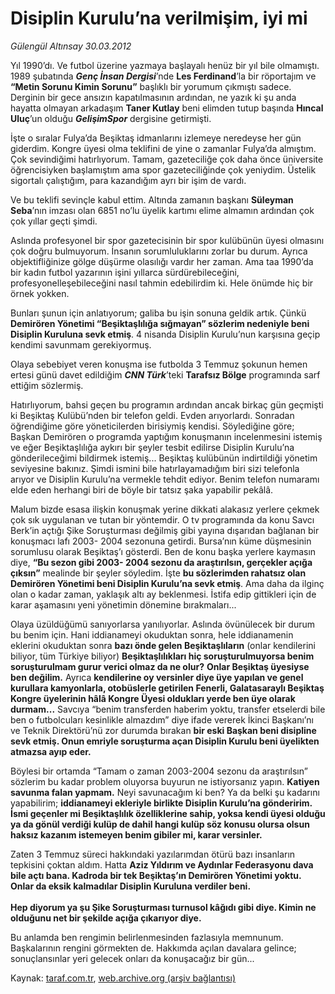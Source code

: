 # Disiplin Kurulu’na verilmişim, iyi mi

*Gülengül Altınsay 30.03.2012*

<div class="yazi"><p>Yıl 1990’dı. Ve futbol üzerine yazmaya başlayalı henüz bir yıl bile olmamıştı. 1989 şubatında <b><i>Genç İnsan Dergisi</i></b>’nde <b>Les Ferdinand</b>’la bir röportajım ve <b>“Metin Sorunu Kimin Sorunu”</b> başlıklı bir yorumum çıkmıştı sadece. Derginin bir gece ansızın kapatılmasının ardından, ne yazık ki şu anda hayatta olmayan arkadaşım <b>Taner Kutlay</b> beni elimden tutup başında <b>Hıncal Uluç</b>’un olduğu <b><i>GelişimSpor</i></b> dergisine getirmişti. </p>
<p>İşte o sıralar Fulya’da Beşiktaş idmanlarını izlemeye neredeyse her gün giderdim. Kongre üyesi olma teklifini de yine o zamanlar Fulya’da almıştım. Çok sevindiğimi hatırlıyorum. Tamam, gazeteciliğe çok daha önce üniversite öğrencisiyken başlamıştım ama spor gazeteciliğinde çok yeniydim. Üstelik sigortalı çalıştığım, para kazandığım ayrı bir işim de vardı. </p>
<p>Ve bu teklifi sevinçle kabul ettim. Altında zamanın başkanı <b>Süleyman Seba</b>’nın imzası olan 6851 no’lu üyelik kartımı elime almamın ardından çok çok yıllar geçti şimdi. </p>
<p>Aslında profesyonel bir spor gazetecisinin bir spor kulübünün üyesi olmasını çok doğru bulmuyorum. İnsanın sorumluluklarını zorlar bu durum. Ayrıca objektifliğinize gölge düşürme olasılığı vardır her zaman. Ama taa 1990’da bir kadın futbol yazarının işini yıllarca sürdürebileceğini, profesyonelleşebileceğini nasıl tahmin edebilirdim ki. Hele önümde hiç bir örnek yokken.</p>
<p>Bunları şunun için anlatıyorum; galiba bu işin sonuna geldik artık. Çünkü <b>Demirören Yönetimi “Beşiktaşlılığa sığmayan” sözlerim nedeniyle beni Disiplin Kuruluna sevk etmiş</b>. 4 nisanda Disiplin Kurulu’nun karşısına geçip kendimi savunmam gerekiyormuş. </p>
<p>Olaya sebebiyet veren konuşma ise futbolda 3 Temmuz şokunun hemen ertesi günü davet edildiğim <b><i>CNN Türk</i></b>’teki <b>Tarafsız Bölge</b> programında sarf ettiğim sözlermiş.</p>
<p>Hatırlıyorum, bahsi geçen bu programın ardından ancak birkaç gün geçmişti ki Beşiktaş Kulübü’nden bir telefon geldi. Evden arıyorlardı. Sonradan öğrendiğime göre yöneticilerden birisiymiş kendisi. Söylediğine göre; Başkan Demirören o programda yaptığım konuşmanın incelenmesini istemiş ve eğer Beşiktaşlılığa aykırı bir şeyler tesbit edilirse Disiplin Kurulu’na gönderileceğimi bildirmek istemiş... Beşiktaş kulübünün indirtildiği yönetim seviyesine bakınız. Şimdi ismini bile hatırlayamadığım biri sizi telefonla arıyor ve Disiplin Kurulu’na vermekle tehdit ediyor. Benim telefon numaramı elde eden herhangi biri de böyle bir tatsız şaka yapabilir pekâlâ.</p>
<p>Malum bizde esasa ilişkin konuşmak yerine dikkati alakasız yerlere çekmek çok sık uygulanan ve tutan bir yöntemdir. O tv programında da konu Savcı Berk’in açtığı Şike Soruşturması değilmiş gibi yayına dışarıdan bağlanan bir konuşmacı lafı 2003- 2004 sezonuna getirdi. Bursa’nın küme düşmesinin sorumlusu olarak Beşiktaş’ı gösterdi. Ben de konu başka yerlere kaymasın diye, <b>“Bu sezon gibi 2003- 2004 sezonu da araştırılsın, gerçekler açığa çıksın”</b> mealinde bir şeyler söyledim. İşte <b>bu sözlerimden rahatsız olan Demirören Yönetimi beni Disiplin Kurulu’na sevk etmiş</b>. Ama daha da ilginç olan o kadar zaman, yaklaşık altı ay beklenmesi. İstifa edip gittikleri için de karar aşamasını yeni yönetimin dönemine bırakmaları... </p>
<p>Olaya üzüldüğümü sanıyorlarsa yanılıyorlar. Aslında övünülecek bir durum bu benim için. Hani iddianameyi okuduktan sonra, hele iddianamenin eklerini okuduktan sonra <b>bazı önde gelen Beşiktaşlıların</b> (onlar kendilerini biliyor, tüm Türkiye biliyor) <b>Beşiktaşlılıkları hiç soruşturulmuyorsa benim soruşturulmam gurur verici olmaz da ne olur?</b> <b>Onlar Beşiktaş üyesiyse ben değilim.</b> Ayrıca <b>kendilerine oy versinler diye üye yapılan ve genel kurullara kamyonlarla, otobüslerle getirilen Fenerli, Galatasaraylı Beşiktaş Kongre üyelerinin hâlâ Kongre Üyesi oldukları yerde ben üye olarak durmam...</b> Savcıya “benim transferden haberim yoktu, transfer etselerdi bile ben o futbolcuları kesinlikle almazdım” diye ifade vererek İkinci Başkanı’nı ve Teknik Direktörü’nü zor durumda bırakan <b>bir eski Başkan beni disipline sevk etmiş. Onun emriyle soruşturma açan Disiplin Kurulu beni üyelikten atmazsa ayıp eder.</b></p>
<p>Böylesi bir ortamda “Tamam o zaman 2003-2004 sezonu da araştırılsın” sözlerim bu kadar problem oluyorsa buyurun ne istiyorsanız yapın. <b>Katiyen savunma falan yapmam.</b> Neyi savunacağım ki ben? Ya da belki şu kadarını yapabilirim; <b>iddianameyi ekleriyle birlikte Disiplin Kurulu’na gönderirim. İsmi geçenler mi Beşiktaşlılık özelliklerine sahip, yoksa kendi üyesi olduğu ya da gönül verdiği kulüp de dahil hangi kulüp söz konusu olursa olsun haksız kazanım istemeyen benim gibiler mi, karar versinler.</b></p>
<p>Zaten 3 Temmuz süreci hakkındaki yazılarımdan ötürü bazı insanların tepkisini çoktan aldım. Hatta <b>Aziz Yıldırım ve Aydınlar Federasyonu dava bile açtı bana. Kadroda bir tek Beşiktaş’ın Demirören Yönetimi yoktu. Onlar da eksik kalmadılar Disiplin Kuruluna verdiler beni.<br/><br/></b><b>Hep diyorum ya şu Şike Soruşturması turnusol kâğıdı gibi diye. Kimin ne olduğunu net bir şekilde açığa çıkarıyor diye. </b></p>
<p>Bu anlamda ben rengimin belirlenmesinden fazlasıyla memnunum. Başkalarının rengini görmekten de. Hakkımda açılan davalara gelince; sonuçlansınlar yeri gelecek onları da konuşacağız bir gün...</p>
</div>

Kaynak: [taraf.com.tr](http://www.taraf.com.tr/gulengul-altinsay/makale-disiplin-kurulu-na-verilmisim-iyi-mi.htm), [web.archive.org (arşiv bağlantısı)](http://web.archive.org/web/20130624083922/http://www.taraf.com.tr/gulengul-altinsay/makale-disiplin-kurulu-na-verilmisim-iyi-mi.htm)
